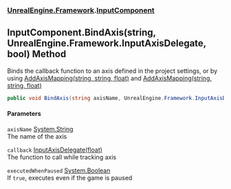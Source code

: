 ### [UnrealEngine.Framework](./UnrealEngine-Framework.md 'UnrealEngine.Framework').[InputComponent](./InputComponent.md 'UnrealEngine.Framework.InputComponent')
## InputComponent.BindAxis(string, UnrealEngine.Framework.InputAxisDelegate, bool) Method
Binds the callback function to an axis defined in the project settings, or by using [AddAxisMapping(string, string, float)](./Engine-AddAxisMapping(string_string_float).md 'UnrealEngine.Framework.Engine.AddAxisMapping(string, string, float)') and [AddAxisMapping(string, string, float)](./PlayerInput-AddAxisMapping(string_string_float).md 'UnrealEngine.Framework.PlayerInput.AddAxisMapping(string, string, float)')  
```csharp
public void BindAxis(string axisName, UnrealEngine.Framework.InputAxisDelegate callback, bool executedWhenPaused=false);
```
#### Parameters
<a name='UnrealEngine-Framework-InputComponent-BindAxis(string_UnrealEngine-Framework-InputAxisDelegate_bool)-axisName'></a>
`axisName` [System.String](https://docs.microsoft.com/en-us/dotnet/api/System.String 'System.String')  
The name of the axis  
  
<a name='UnrealEngine-Framework-InputComponent-BindAxis(string_UnrealEngine-Framework-InputAxisDelegate_bool)-callback'></a>
`callback` [InputAxisDelegate(float)](./InputAxisDelegate(float).md 'UnrealEngine.Framework.InputAxisDelegate(float)')  
The function to call while tracking axis  
  
<a name='UnrealEngine-Framework-InputComponent-BindAxis(string_UnrealEngine-Framework-InputAxisDelegate_bool)-executedWhenPaused'></a>
`executedWhenPaused` [System.Boolean](https://docs.microsoft.com/en-us/dotnet/api/System.Boolean 'System.Boolean')  
If `true`, executes even if the game is paused  
  
